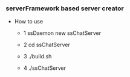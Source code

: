 ###		serverFramework based server creator		###


* How to use

  * 1 ssDaemon new ssChatServer

  * 2 cd ssChatServer

  * 3 ./build.sh

  * 4 ./ssChatServer
